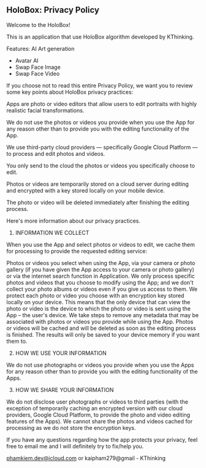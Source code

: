 ## HoloBox: Privacy Policy

Welcome to the HoloBox!

This is an application that use HoloBox algorithm developed by KThinking.

Features: AI Art generation
- Avatar AI 
- Swap Face Image
- Swap Face Video 

If you choose not to read this entire Privacy Policy, we want you to review some key points about HoloBox privacy practices:

Apps are photo or video editors that allow users to edit portraits with highly realistic facial transformations.

We do not use the photos or videos you provide when you use the App for any reason other than to provide you with the editing functionality of the App.

We use third-party cloud providers — specifically Google Cloud Platform — to process and edit photos and videos.

You only send to the cloud the photos or videos you specifically choose to edit.

Photos or videos are temporarily stored on a cloud server during editing and encrypted with a key stored locally on your mobile device.

The photo or video will be deleted immediately after finishing the editing process.

Here's more information about our privacy practices.

1. INFORMATION WE COLLECT

  When you use the App and select photos or videos to edit, we cache them for processing to provide the requested editing service:

  Photos or videos you select when using the App, via your camera or photo gallery (if you have given the App access to your camera or photo gallery) or via the internet search function in Application. We only process specific photos and videos that you choose to modify using the App; and we don't collect your photo albums or videos even if you give us access to them. We protect each photo or video you choose with an encryption key stored locally on your device. This means that the only device that can view the photo or video is the device to which the photo or video is sent using the App – the user's device. We take steps to remove any metadata that may be associated with photos or videos you provide while using the App. Photos or videos will be cached and will be deleted as soon as the editing process is finished. The results will only be saved to your device memory if you want them to.

2. HOW WE USE YOUR INFORMATION

  We do not use photographs or videos you provide when you use the Apps for any reason other than to provide you with the editing functionality of the Apps.

3. HOW WE SHARE YOUR INFORMATION

  We do not disclose user photographs or videos to third parties (with the exception of temporarily caching an encrypted version with our cloud providers, Google Cloud Platform, to provide the photo and video editing features of the Apps). We cannot share the photos and videos cached for processing as we do not store the encryption keys.


If you have any questions regarding how the app protects your privacy, feel free to email me and I will definitely try to fix/help you.

phamkiem.dev@icloud.com or kaipham279@gmail - KThinking
